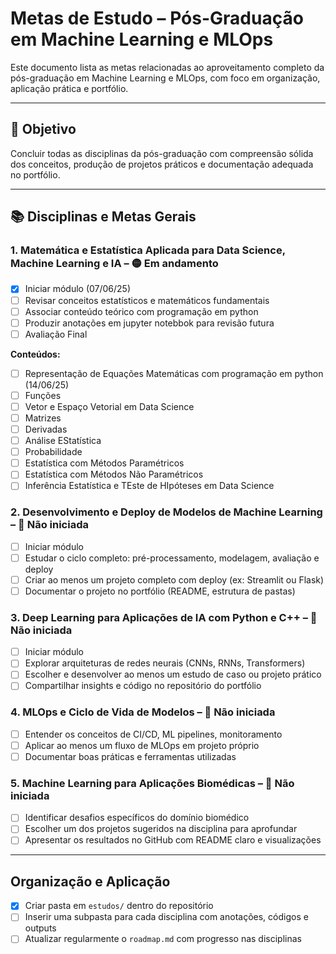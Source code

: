 # Metas de Estudo – Pós-Graduação em Machine Learning e MLOps

Este documento lista as metas relacionadas ao aproveitamento completo da pós-graduação em Machine Learning e MLOps, com foco em organização, aplicação prática e portfólio.

---

## 🎯 Objetivo

Concluir todas as disciplinas da pós-graduação com compreensão sólida dos conceitos, produção de projetos práticos e documentação adequada no portfólio.

---

## 📚 Disciplinas e Metas Gerais

### 1. Matemática e Estatística Aplicada para Data Science, Machine Learning e IA – 🟡 Em andamento
- [x] Iniciar módulo (07/06/25)
- [ ] Revisar conceitos estatísticos e matemáticos fundamentais
- [ ] Associar conteúdo teórico com programação em python
- [ ] Produzir anotações em jupyter notebbok para revisão futura
- [ ] Avaliação Final

**Conteúdos:**
- [ ] Representação de Equações Matemáticas com programação em python (14/06/25)
- [ ] Funções
- [ ] Vetor e Espaço Vetorial em Data Science
- [ ] Matrizes
- [ ] Derivadas 
- [ ] Análise EStatística
- [ ] Probabilidade
- [ ] Estatística com Métodos Paramétricos
- [ ] Estatística com Métodos Não Paramétricos
- [ ] Inferência Estatística e TEste de HIpóteses em Data Science

### 2. Desenvolvimento e Deploy de Modelos de Machine Learning – 🔲 Não iniciada
- [ ] Iniciar módulo 
- [ ] Estudar o ciclo completo: pré-processamento, modelagem, avaliação e deploy
- [ ] Criar ao menos um projeto completo com deploy (ex: Streamlit ou Flask)
- [ ] Documentar o projeto no portfólio (README, estrutura de pastas)

### 3. Deep Learning para Aplicações de IA com Python e C++ – 🔲 Não iniciada
- [ ] Iniciar módulo 
- [ ] Explorar arquiteturas de redes neurais (CNNs, RNNs, Transformers)
- [ ] Escolher e desenvolver ao menos um estudo de caso ou projeto prático
- [ ] Compartilhar insights e código no repositório do portfólio

### 4. MLOps e Ciclo de Vida de Modelos – 🔲 Não iniciada
- [ ] Entender os conceitos de CI/CD, ML pipelines, monitoramento
- [ ] Aplicar ao menos um fluxo de MLOps em projeto próprio
- [ ] Documentar boas práticas e ferramentas utilizadas

### 5. Machine Learning para Aplicações Biomédicas – 🔲 Não iniciada
- [ ] Identificar desafios específicos do domínio biomédico
- [ ] Escolher um dos projetos sugeridos na disciplina para aprofundar
- [ ] Apresentar os resultados no GitHub com README claro e visualizações

---

##  Organização e Aplicação

- [x] Criar pasta em `estudos/` dentro do repositório
- [ ] Inserir uma subpasta para cada disciplina com anotações, códigos e outputs
- [ ] Atualizar regularmente o `roadmap.md` com progresso nas disciplinas
